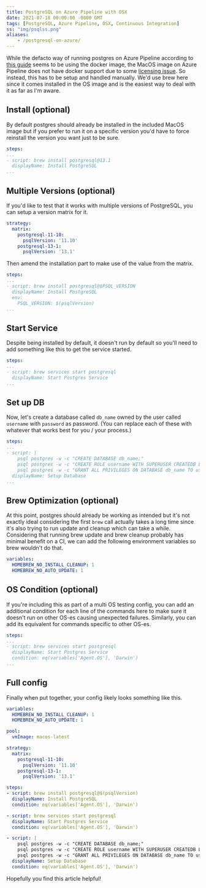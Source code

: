 ```yaml
---
title: PostgreSQL on Azure Pipeline with OSX
date: 2021-07-18 00:00:00 -0800 GMT
tags: [PostgreSQL, Azure Pipeline, OSX, Continuous Integration]
ss: "img/psqlss.png"
aliases:
    - /postgresql-on-azure/
---
```


While the defacto way of running postgres on Azure Pipeline according to [this guide](https://devblogs.microsoft.com/devops/using-containerized-services-in-your-pipeline/) seems to be using the docker image, the MacOS image on Azure Pipeline does not have docker support due to some [licensing issue](https://github.com/actions/virtual-environments/issues/2150). So instead, this has to be setup and handled manually. We'd use brew here since it comes installed in the OS image and is the easiest way to deal with it as far as I'm aware. 

## Install (optional) 

By default postgres should already be installed in the included MacOS image but if you prefer to run it on a specific version you'd have to force reinstall the version you want just to be sure.

```yaml
steps:
...
- script: brew install postgresql@13.1
  displayName: Install PostgreSQL
...
```

## Multiple Versions (optional) 

If you'd like to test that it works with multiple versions of PostgreSQL, you can setup a version matrix for it. 

```yaml
strategy:
  matrix:
    postgresql-11-10:
      psqlVersion: '11.10'
    postgresql-13-1:
      psqlVersion: '13.1'
```

Then amend the installation part to make use of the value from the matrix. 

```yaml
steps:
...
- script: brew install postgresql@$PSQL_VERSION
  displayName: Install PostgreSQL
  env:
    PSQL_VERSION: $(psqlVersion)
...
```

## Start Service

Despite being installed by default, it doesn't run by default so you'll need to add something like this to get the service started. 

```yaml
steps:
...
- script: brew services start postgresql
  displayName: Start Postgres Service
...
```

## Set up DB

Now, let's create a database called `db_name` owned by the user called `username` with `password` as password. (You can replace each of these with whatever that works best for you / your process.) 

```yaml
steps:
...
- script: |
    psql postgres -w -c "CREATE DATABASE db_name;"
    psql postgres -w -c "CREATE ROLE username WITH SUPERUSER CREATEDB LOGIN ENCRYPTED PASSWORD 'password';"
    psql postgres -w -c "GRANT ALL PRIVILEGES ON DATABASE db_name TO username;"
  displayName: Setup Database
...
```

## Brew Optimization (optional)

At this point, postgres should already be working as intended but it's not exactly ideal considering the first `brew` call actually takes a long time since it's also trying to run update and cleanup which can take a while. Considering that running brew update and brew cleanup probably has minimal benefit on a CI, we can add the following environment variables so brew wouldn't do that.

```yaml
variables:
  HOMEBREW_NO_INSTALL_CLEANUP: 1
  HOMEBREW_NO_AUTO_UPDATE: 1
```

## OS Condition (optional)

If you're including this as part of a multi OS testing config, you can add an additional condition for each line of the commands here to make sure it doesn't run on other OS-es causing unexpected failures. Similarly, you can add its equivalent for commands specific to other OS-es. 

```yaml
steps:
...
- script: brew services start postgresql
  displayName: Start Postgres Service
  condition: eq(variables['Agent.OS'], 'Darwin')
...
```

## Full config

Finally when put together, your config likely looks something like this.

```yaml
variables:
  HOMEBREW_NO_INSTALL_CLEANUP: 1
  HOMEBREW_NO_AUTO_UPDATE: 1

pool:
  vmImage: macos-latest

strategy:
  matrix:
    postgresql-11-10:
      psqlVersion: '11.10'
    postgresql-13-1:
      psqlVersion: '13.1'

steps:
- script: brew install postgresql@$(psqlVersion)
  displayName: Install PostgreSQL
  condition: eq(variables['Agent.OS'], 'Darwin')

- script: brew services start postgresql
  displayName: Start Postgres Service
  condition: eq(variables['Agent.OS'], 'Darwin')

- script: |
    psql postgres -w -c "CREATE DATABASE db_name;"
    psql postgres -w -c "CREATE ROLE username WITH SUPERUSER CREATEDB LOGIN ENCRYPTED PASSWORD 'password';"
    psql postgres -w -c "GRANT ALL PRIVILEGES ON DATABASE db_name TO username;"
  displayName: Setup Database
  condition: eq(variables['Agent.OS'], 'Darwin')
```

Hopefully you find this article helpful!
